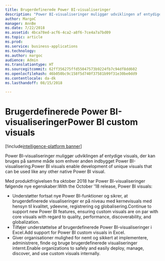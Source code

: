 ```yaml
---
title: Brugerdefinerede Power BI-visualiseringer
description: "Power BI-visualiseringer muliggør udviklingen af entydige visuals, der kan bruges på samme måde som enhver anden indbygget Power BI-visualisering."
author: MargoC
manager: AnnBe
ms.date: 7/22/2018
ms.assetid: 4bca78ed-acf6-4ca2-a8f6-7ce4a7a7bd09
ms.topic: article
ms.prod: 
ms.service: business-applications
ms.technology: 
ms.author: margoc
audience: Admin
ms.translationtype: HT
ms.sourcegitcommit: 62ff356275ffd55047573b9224fb7c94df8dd602
ms.openlocfilehash: 46b050bc9c158f5d740f37581b99f31e30be0dd9
ms.contentlocale: da-dk
ms.lasthandoff: 08/15/2018

---
```


# <a name="power-bi-custom-visuals"></a><span data-ttu-id="9559d-103">Brugerdefinerede Power BI-visualiseringer</span><span class="sxs-lookup"><span data-stu-id="9559d-103">Power BI custom visuals</span></span>

[!include[intelligence-platform banner](../../includes/intelligence-platform.md)]



<span data-ttu-id="9559d-104">Power BI-visualiseringer muliggør udviklingen af entydige visuals, der kan bruges på samme måde som enhver anden indbygget Power BI-visualisering.</span><span class="sxs-lookup"><span data-stu-id="9559d-104">Power BI visuals enable development of unique visuals that can be used like any other native Power BI visual.</span></span>

<span data-ttu-id="9559d-105">Med produktfrigivelsen fra oktober 2018 har Power BI-visualiseringer følgende nye egenskaber:</span><span class="sxs-lookup"><span data-stu-id="9559d-105">With the October '18 release, Power BI visuals:</span></span>

- <span data-ttu-id="9559d-106">Understøtter fortsat nye Power BI-funktioner og sikrer, at brugerdefinerede visualiseringer er på niveau med kernevisuals med hensyn til kvalitet, ydeevne, registrering og globalisering.</span><span class="sxs-lookup"><span data-stu-id="9559d-106">Continue to support new Power BI features, ensuring custom visuals are   on par with core visuals with regard to quality, performance,   discoverability, and globalization.</span></span>
- <span data-ttu-id="9559d-107">Tilføjer understøttelse af brugerdefinerede Power BI-visualiseringer i Excel.</span><span class="sxs-lookup"><span data-stu-id="9559d-107">Add support for Power BI custom visuals in Excel.</span></span>
- <span data-ttu-id="9559d-108">Giver organisationer mulighed for nemt og sikkert at implementere, administrere, finde og bruge brugerdefinerede visualiseringer internt.</span><span class="sxs-lookup"><span data-stu-id="9559d-108">Enable organizations to safely and easily deploy, manage, discover, and use   custom visuals internally.</span></span>






